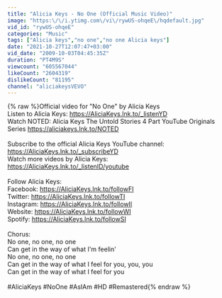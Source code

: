 ```yaml
---
title: "Alicia Keys - No One (Official Music Video)"
image: "https:\/\/i.ytimg.com\/vi\/rywUS-ohqeE\/hqdefault.jpg"
vid_id: "rywUS-ohqeE"
categories: "Music"
tags: ["Alicia keys","no one","no one Alicia keys"]
date: "2021-10-27T12:07:47+03:00"
vid_date: "2009-10-03T04:45:35Z"
duration: "PT4M9S"
viewcount: "605567044"
likeCount: "2604319"
dislikeCount: "81195"
channel: "aliciakeysVEVO"
---
```

{% raw %}Official video for &quot;No One&quot; by Alicia Keys<br />Listen to Alicia Keys: <a rel="nofollow" target="blank" href="https://AliciaKeys.lnk.to/_listenYD">https://AliciaKeys.lnk.to/_listenYD</a><br />Watch NOTED: Alicia Keys The Untold Stories 4 Part YouTube Originals Series <a rel="nofollow" target="blank" href="https://aliciakeys.lnk.to/NOTED">https://aliciakeys.lnk.to/NOTED</a><br /><br />Subscribe to the official Alicia Keys YouTube channel: <a rel="nofollow" target="blank" href="https://AliciaKeys.lnk.to/_subscribeYD">https://AliciaKeys.lnk.to/_subscribeYD</a><br /> Watch more videos by Alicia Keys: <a rel="nofollow" target="blank" href="https://AliciaKeys.lnk.to/_listenID/youtube">https://AliciaKeys.lnk.to/_listenID/youtube</a><br /> <br />Follow Alicia Keys:<br />Facebook: <a rel="nofollow" target="blank" href="https://AliciaKeys.lnk.to/followFI">https://AliciaKeys.lnk.to/followFI</a><br />Twitter: <a rel="nofollow" target="blank" href="https://AliciaKeys.lnk.to/followTI">https://AliciaKeys.lnk.to/followTI</a><br />Instagram: <a rel="nofollow" target="blank" href="https://AliciaKeys.lnk.to/followII">https://AliciaKeys.lnk.to/followII</a><br />Website: <a rel="nofollow" target="blank" href="https://AliciaKeys.lnk.to/followWI">https://AliciaKeys.lnk.to/followWI</a><br />Spotify: <a rel="nofollow" target="blank" href="https://AliciaKeys.lnk.to/followSI">https://AliciaKeys.lnk.to/followSI</a><br /> <br />Chorus:<br />No one, no one, no one<br />Can get in the way of what I'm feelin'<br />No one, no one, no one<br />Can get in the way of what I feel for you, you, you<br />Can get in the way of what I feel for you<br /> <br />#AliciaKeys #NoOne #AsIAm #HD #Remastered{% endraw %}
